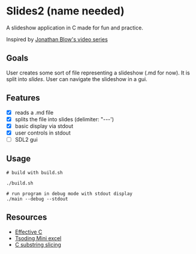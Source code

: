# Slides2 (name needed)

A slideshow application in C made for fun and practice.

Inspired by [Jonathan Blow's video series](https://www.youtube.com/playlist?list=PLmV5I2fxaiCL9mYvYjUj0qTnYlK4qDhkn)

## Goals

User creates some sort of file representing a slideshow (.md for now). It is split into *slides*. User can navigate the slideshow in a gui.

## Features

- [x] reads a .md file
- [x] splits the file into slides (delimiter: "---')
- [x] basic display via stdout
- [x] user controls in stdout
- [ ] SDL2 gui

## Usage

``` shell
# build with build.sh

./build.sh

# run program in debug mode with stdout display
./main --debug --stdout
```

## Resources

- [Effective C](https://nostarch.com/Effective_C)
- [Tsoding Mini excel](https://www.youtube.com/playlist?list=PLpM-Dvs8t0VYfQc5dq21Vc81G1rGHwkmT)
- [C substring slicing](https://stackoverflow.com/questions/26620388/c-substrings-c-string-slicing)
